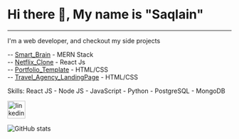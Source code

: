 # Hi there 👋, My name is **"Saqlain"**
---
I'm a web developer, and checkout my side projects

-- [Smart_Brain](https://smart-brain-1992.herokuapp.com/) - MERN Stack <br />
-- [Netflix_Clone](https://netflix-clone681.netlify.app/) - React Js <br />
-- [Portfolio_Template](https://saqlainrasheed.github.io) - HTML/CSS <br />
-- [Travel_Agency_LandingPage](https://objective-jackson-035def.netlify.app) - HTML/CSS  <br />

Skills:  React JS - Node JS - JavaScript - Python - PostgreSQL - MongoDB


 [<img src='https://cdn.jsdelivr.net/npm/simple-icons@3.0.1/icons/linkedin.svg' alt='linkedin' height='40'>](https://www.linkedin.com/in/saqlain-r/)  

![GitHub stats](https://github-readme-stats.vercel.app/api?username=saqlainrasheed&show_icons=true&count_private=true)  

